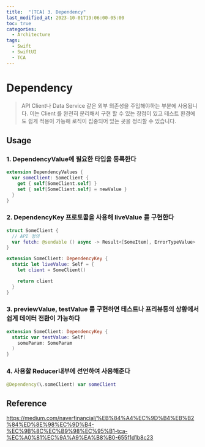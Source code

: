```yaml
---
title:  "[TCA] 3. Dependency"
last_modified_at: 2023-10-01T19:06:00-05:00
toc: true
categories:
  - Architecture
tags:
  - Swift
  - SwiftUI
  - TCA
---
```


# Dependency   

> API Client나 Data Service 같은 외부 의존성을 주입해야하는 부분에 사용됩니다.
 이는 Client 를 완전히 분리해서 구현 할 수 있는 장점이 있고 테스트 환경에도 쉽게 적용이 가능해 로직이 집중되어 있는 곳을 정리할 수 있습니다.

## Usage

### 1. DependencyValue에 필요한 타입을 등록한다
```swift
extension DependencyValues {
  var someClient: SomeClient {
    get { self[SomeClient.self] }
    set { self[SomeClient.self] = newValue }
  }
}
```

### 2. DependencyKey 프로토콜을 사용해 liveValue 를 구현한다
```swift
struct SomeClient {
  // API 정의
  var fetch: @sendable () async -> Result<[SomeItem], ErrorTypeValue>
}

extension SomeClient: DependencyKey {
  static let liveValue: Self = {
    let client = SomeClient()

    return client 
  }
}
```

### 3. previewValue, testValue 를 구현하면 테스트나 프리뷰등의 상황에서 쉽게 데이터 전환이 가능하다
```swift
extension SomeClient: DependencyKey {
  static var testValue: Self(
    someParam: SomeParam
  )
}
```

### 4. 사용할 Reducer내부에 선언하여 사용해준다
```swift
@Dependency(\.someClient) var someClient
```



## Reference
https://medium.com/naverfinancial/%EB%84%A4%EC%9D%B4%EB%B2%84%ED%8E%98%EC%9D%B4-%EC%9B%8C%EC%B9%98%EC%95%B1-tca-%EC%A0%81%EC%9A%A9%EA%B8%B0-655f1d1b8c23


